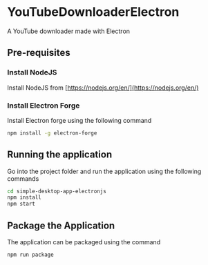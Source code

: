 # YouTubeDownloaderElectron
 A YouTube downloader made with Electron
 
## Pre-requisites

### Install NodeJS

Install NodeJS from [https://nodejs.org/en/](https://nodejs.org/en/)

### Install Electron Forge

Install Electron forge using the following command

```bash
npm install -g electron-forge
```

## Running the application

Go into the project folder and run the application using the following commands

```bash
cd simple-desktop-app-electronjs
npm install
npm start
```

## Package the Application

The application can be packaged using the command 

```bash
npm run package
```
